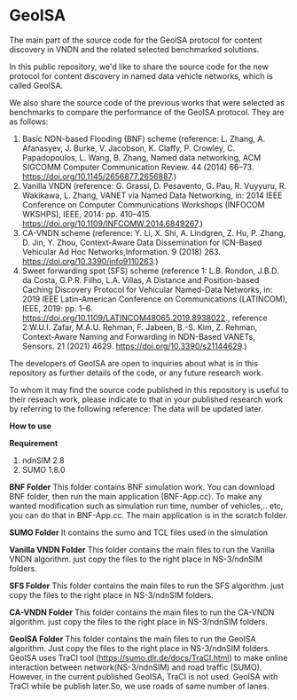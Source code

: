 # GeoISA
The main part of the source code for the GeoISA protocol for content discovery in VNDN and the related selected benchmarked solutions.

In this public repository, we'd like to share the source code for the new protocol for content discovery in named data vehicle networks, which is called GeoISA.

We also share the source code of the previous works that were selected as benchmarks to compare the performance of the GeoISA protocol. They are  as follows:

1. Basic NDN-based Flooding (BNF) scheme 
  (reference: L. Zhang, A. Afanasyev, J. Burke, V. Jacobson, K. Claffy, P. Crowley, C. Papadopoulos, L. Wang, B. Zhang, Named data networking, ACM SIGCOMM    Computer Communication Review. 44 (2014) 66–73. https://doi.org/10.1145/2656877.2656887.)
2. Vanilla VNDN 
  (reference: G. Grassi, D. Pesavento, G. Pau, R. Vuyyuru, R. Wakikawa, L. Zhang, VANET via Named Data Networking, in: 2014 IEEE Conference on Computer        Communications Workshops (INFOCOM WKSHPS), IEEE, 2014: pp. 410–415. https://doi.org/10.1109/INFCOMW.2014.6849267.)
3. CA-VNDN scheme 
  (reference: Y. Li, X. Shi, A. Lindgren, Z. Hu, P. Zhang, D. Jin, Y. Zhou, Context-Aware Data Dissemination for ICN-Based Vehicular Ad Hoc                    Networks,Information. 9 (2018) 263. https://doi.org/10.3390/info9110263.)
4. Sweet forwarding spot (SFS) scheme 
  (reference 1: 
   L.B. Rondon, J.B.D. da Costa, G.P.R. Filho, L.A. Villas, A Distance and Position-based Caching Discovery Protocol for Vehicular Named-Data Networks, in:    2019 IEEE Latin-American Conference on Communications (LATINCOM), IEEE, 2019: pp. 1–6. https://doi.org/10.1109/LATINCOM48065.2019.8938022.,
   reference 2:W.U.I. Zafar, M.A.U. Rehman, F. Jabeen, B.-S. Kim, Z. Rehman, Context-Aware Naming and  Forwarding in NDN-Based VANETs, Sensors. 21 (2021)      4629. https://doi.org/10.3390/s21144629.)
   
The developers of GeoISA are open to inquiries about what is in this repository as further details of the code, or any future research work.

To whom it may find the source code published in this repository is useful to their reseach work, please indicate to that in your published research work by referring to the following reference:
The data will be updated later.


<b>How to use</b>

<b>Requirement</b>
1. ndnSIM 2.8
2. SUMO 1.8.0


<b>BNF Folder</b> 
This folder contains BNF simulation work.
You can download BNF folder, then run the main application (BNF-App.cc). To make any wanted modification such as simulation run time, number of vehicles,.. etc, you can do that in BNF-App.cc.
The main application is in the scratch folder.

<b>SUMO Folder</b> 
It contains the sumo and TCL files used in the simulation

<b>Vanilla VNDN Folder</b> 
This folder contains the main files to run the Vanilla VNDN algorithm. just copy the files to the right place in NS-3/ndnSIM folders.

<b>SFS Folder</b> 
This folder contains the main files to run the SFS algorithm. just copy the files to the right place in NS-3/ndnSIM folders.

<b>CA-VNDN Folder</b> This folder contains the main files to run the CA-VNDN algorithm. just copy the files to the right place in NS-3/ndnSIM folders.

<b>GeoISA Folder</b> 
This folder contains the main files to run the GeoISA algorithm. Just copy the files to the right place in NS-3/ndnSIM folders.
GeoISA uses TraCI tool (https://sumo.dlr.de/docs/TraCI.html) to make online interaction between network(NS-3/ndnSIM) and road traffic (SUMO). However, in the current published GeoISA, TraCI is not used. GeoISA with TraCI while be publish later.So, we use roads of same number of lanes.

